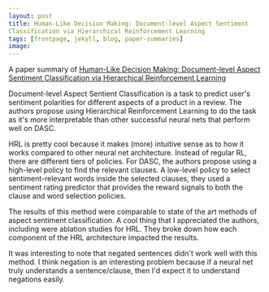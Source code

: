 ```yaml
---
layout: post
title: Human-Like Decision Making: Document-level Aspect Sentiment
Classification via Hierarchical Reinforcement Learning
tags: [frontpage, jekyll, blog, paper-summaries]
image:
---
```

A paper summary of [Human-Like Decision Making: Document-level Aspect Sentiment
Classification via Hierarchical Reinforcement Learning]('https://arxiv.org/pdf/1910.09260.pdf')
<!--end_excerpt-->

Document-level Aspect Sentient Classification is a task to predict user's sentiment polarities for different aspects of a product in a review. The authors propose using Hierarchical Reinforcement Learning to do the task as it's more interpretable than other successful neural nets that perform well on DASC.

HRL is pretty cool because it makes (more) intuitive sense as to how it works compared to other neural net architecture. Instead of regular RL, there are different tiers of policies. For DASC, the authors propose using a high-level policy to find the relevant clauses. A low-level policy to select sentiment-relevant words inside the selected clauses, they used a sentiment rating predictor that provides the reward signals to both the clause and word selection policies.

The results of this method were comparable to state of the art methods of aspect sentiment classification. A cool thing that I appreciated the authors, including were ablation studies for HRL. They broke down how each component of the HRL architecture impacted the results.

It was interesting to note that negated sentences didn't work well with this method. I think negation is an interesting problem because if a neural net truly understands a sentence/clause, then I'd expect it to understand negations easily.